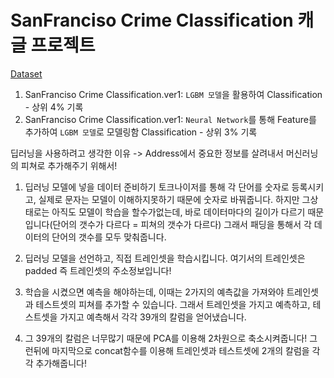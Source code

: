 
# SanFranciso Crime Classification 캐글 프로젝트

[Dataset](https://www.kaggle.com/c/sf-crime/data)

1. SanFranciso Crime Classification.ver1: `LGBM 모델`을 활용하여 Classification - 상위 4% 기록
2. SanFranciso Crime Classification.ver1: `Neural Network`를 통해 Feature를 추가하여 `LGBM 모델`로 모델링함 Classification - 상위 3% 기록
  
딥러닝을 사용하려고 생각한 이유 -> Address에서 중요한 정보를 살려내서 머신러닝의 피쳐로 추가해주기 위해서!

1) 딥러닝 모델에 넣을 데이터 준비하기
토크나이저를 통해 각 단어를 숫자로 등록시키고, 실제로 문자는 모델이 이해하지못하기 때문에 숫자로 바꿔줍니다. 하지만 그상태로는 아직도 모델이 학습을 할수가없는데, 바로 데이터마다의 길이가 다르기 때문입니다(단어의 갯수가 다르다 = 피쳐의 갯수가 다르다) 그래서 패딩을 통해서 각 데이터의 단어의 갯수를 모두 맞춰줍니다.

2) 딥러닝 모델을 선언하고, 직접 트레인셋을 학습시킵니다. 여기서의 트레인셋은 padded 즉 트레인셋의 주소정보입니다!

3) 학습을 시켰으면 예측을 해야하는데, 이때는 2가지의 예측값을 가져와야 트레인셋과 테스트셋의 피쳐를 추가할 수 있습니다. 그래서 트레인셋을 가지고 예측하고, 테스트셋을 가지고 예측해서 각각 39개의 칼럼을 얻어냈습니다.

4) 그 39개의 칼럼은 너무많기 때문에 PCA를 이용해 2차원으로 축소시켜줍니다! 그런뒤에 마지막으로 concat함수를 이용해 트레인셋과 테스트셋에 2개의 칼럼을 각각 추가해줍니다!
